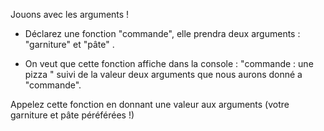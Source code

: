Jouons avec les arguments !

* Déclarez une fonction "commande", elle prendra deux arguments : "garniture" et "pâte" .

* On veut que cette fonction affiche dans la console : "commande : une pizza " suivi de la valeur deux arguments que nous aurons donné a "commande".

Appelez cette fonction en donnant une valeur aux arguments (votre garniture et pâte péréférées !)
